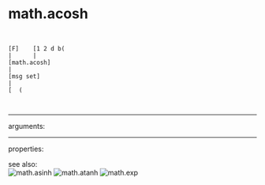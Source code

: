 # math.acosh

```


[F]    [1 2 d b(
|      |
[math.acosh]
|
[msg set]
|
[  (

            
```
---
arguments:


---
properties:


see also:<br>
![math.asinh]("img/object_math.asinh.png")
![math.atanh]("img/object_math.atanh.png")
![math.exp]("img/object_math.exp.png")
